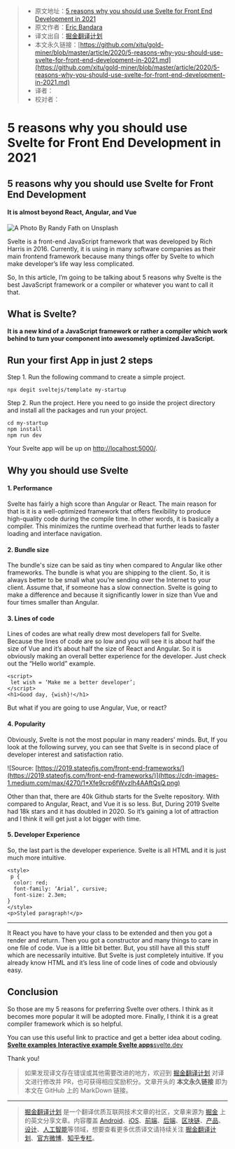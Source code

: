 > * 原文地址：[5 reasons why you should use Svelte for Front End Development in 2021](https://medium.com/javascript-in-plain-english/5-reasons-why-you-should-use-svelte-for-front-end-development-in-2021-c9e84db4f55c)
> * 原文作者：[Eric Bandara](https://medium.com/@ericbandara95)
> * 译文出自：[掘金翻译计划](https://github.com/xitu/gold-miner)
> * 本文永久链接：[https://github.com/xitu/gold-miner/blob/master/article/2020/5-reasons-why-you-should-use-svelte-for-front-end-development-in-2021.md](https://github.com/xitu/gold-miner/blob/master/article/2020/5-reasons-why-you-should-use-svelte-for-front-end-development-in-2021.md)
> * 译者：
> * 校对者：

# 5 reasons why you should use Svelte for Front End Development in 2021

## 5 reasons why you should use Svelte for Front End Development

#### It is almost beyond React, Angular, and Vue

![A Photo By [Randy Fath](https://unsplash.com/@randyfath) on [Unsplash](https://unsplash.com/)](https://cdn-images-1.medium.com/max/2000/0*Ri1Sl9cP2_ry2vYJ)

Svelte is a front-end JavaScript framework that was developed by Rich Harris in 2016. Currently, it is using in many software companies as their main frontend framework because many things offer by Svelte to which make developer’s life way less complicated.

So, In this article, I’m going to be talking about 5 reasons why Svelte is the best JavaScript framework or a compiler or whatever you want to call it that.

## What is Svelte?

**It is a new kind of a JavaScript framework or rather a compiler which work behind to turn your component into awesomely optimized JavaScript.**

## Run your first App in just 2 steps

Step 1. Run the following command to create a simple project.

```
npx degit sveltejs/template my-startup
```

Step 2. Run the project. Here you need to go inside the project directory and install all the packages and run your project.

```
cd my-startup
npm install
npm run dev
```

Your Svelte app will be up on [http://localhost:5000/](http://localhost:5000/).

## Why you should use Svelte

#### 1. Performance

Svelte has fairly a high score than Angular or React. The main reason for that is it is a well-optimized framework that offers flexibility to produce high-quality code during the compile time. In other words, it is basically a compiler. This minimizes the runtime overhead that further leads to faster loading and interface navigation.

#### 2. Bundle size

The bundle's size can be said as tiny when compared to Angular like other frameworks. The bundle is what you are shipping to the client. So, it is always better to be small what you’re sending over the Internet to your client. Assume that, if someone has a slow connection. Svelte is going to make a difference and because it significantly lower in size than Vue and four times smaller than Angular.

#### 3. Lines of code

Lines of codes are what really drew most developers fall for Svelte. Because the lines of code are so low and you will see it is about half the size of Vue and it’s about half the size of React and Angular. So it is obviously making an overall better experience for the developer. Just check out the “Hello world” example.

```
<script>
 let wish = ‘Make me a better developer’;
</script>
<h1>Good day, {wish}!</h1>
```

But what if you are going to use Angular, Vue, or react?

#### 4. Popularity

Obviously, Svelte is not the most popular in many readers' minds. But, If you look at the following survey, you can see that Svelte is in second place of developer interest and satisfaction ratio.

![Source: [https://2019.stateofjs.com/front-end-frameworks/](https://2019.stateofjs.com/front-end-frameworks/)](https://cdn-images-1.medium.com/max/4270/1*Xfe9crp6fWvzlh4AAftQsQ.png)

Other than that, there are 40k Github starts for the Svelte repository. With compared to Angular, React, and Vue it is so less. But, During 2019 Svelte had 18k stars and it has doubled in 2020. So it’s gaining a lot of attraction and I think it will get just a lot bigger with time.

#### 5. Developer Experience

So, the last part is the developer experience. Svelte is all HTML and it is just much more intuitive.

```
<style>
 p {
  color: red;
  font-family: ‘Arial’, cursive;
  font-size: 2.3em;
}
</style>
<p>Styled paragraph!</p>
```

---

It React you have to have your class to be extended and then you got a render and return. Then you got a constructor and many things to care in one file of code. Vue is a little bit better. But, you still have all this stuff which are necessarily intuitive. But Svelte is just completely intuitive. If you already know HTML and it’s less line of code lines of code and obviously easy.

## Conclusion

So those are my 5 reasons for preferring Svelte over others. I think as it becomes more popular it will be adopted more. Finally, I think it is a great compiler framework which is so helpful.

You can use this useful link to practice and get a better idea about coding.
[**Svelte examples**
**Interactive example Svelte apps**svelte.dev](https://svelte.dev/examples#hello-world)

Thank you!

> 如果发现译文存在错误或其他需要改进的地方，欢迎到 [掘金翻译计划](https://github.com/xitu/gold-miner) 对译文进行修改并 PR，也可获得相应奖励积分。文章开头的 **本文永久链接** 即为本文在 GitHub 上的 MarkDown 链接。

---

> [掘金翻译计划](https://github.com/xitu/gold-miner) 是一个翻译优质互联网技术文章的社区，文章来源为 [掘金](https://juejin.im) 上的英文分享文章。内容覆盖 [Android](https://github.com/xitu/gold-miner#android)、[iOS](https://github.com/xitu/gold-miner#ios)、[前端](https://github.com/xitu/gold-miner#前端)、[后端](https://github.com/xitu/gold-miner#后端)、[区块链](https://github.com/xitu/gold-miner#区块链)、[产品](https://github.com/xitu/gold-miner#产品)、[设计](https://github.com/xitu/gold-miner#设计)、[人工智能](https://github.com/xitu/gold-miner#人工智能)等领域，想要查看更多优质译文请持续关注 [掘金翻译计划](https://github.com/xitu/gold-miner)、[官方微博](http://weibo.com/juejinfanyi)、[知乎专栏](https://zhuanlan.zhihu.com/juejinfanyi)。

